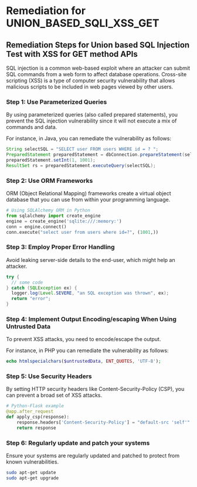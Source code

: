 # Remediation for UNION_BASED_SQLI_XSS_GET

## Remediation Steps for Union based SQL Injection Test with XSS for GET method APIs

SQL injection is a common web-based exploit where an attacker can submit SQL commands from a web form to affect database operations. Cross-site scripting (XSS) is a type of computer security vulnerability that allows malicious scripts to be included in web pages viewed by other users.

### Step 1: Use Parameterized Queries

By using parameterized queries (also called prepared statements), you prevent the SQL injection vulnerability since it will not execute a mix of commands and data.

For instance, in Java, you can remediate the vulnerability as follows:

```java
String selectSQL = "SELECT user FROM users WHERE id = ? ";
PreparedStatement preparedStatement = dbConnection.prepareStatement(selectSQL);
preparedStatement.setInt(1, 1001);
ResultSet rs = preparedStatement.executeQuery(selectSQL);
```

### Step 2: Use ORM Frameworks

ORM (Object Relational Mapping) frameworks create a virtual object database that you can use from within your programming language. 

```python
# Using SQLAlchemy ORM in Python
from sqlalchemy import create_engine
engine = create_engine('sqlite:///:memory:')
conn = engine.connect()
conn.execute("select user from users where id=?", (1001,))
```

### Step 3: Employ Proper Error Handling

Avoid leaking server-side details to the end-user, which might help an attacker.

```java
try {
  // some code
} catch (SQLException ex) {
  logger.log(Level.SEVERE, "an SQL exception was thrown", ex);
  return "error";
}
```

### Step 4: Implement Output Encoding/escaping When Using Untrusted Data

To prevent XSS attacks, you need to encode/escape the output.

For instance, in PHP you can remediate the vulnerability as follows:

```php
echo htmlspecialchars($untrustedData, ENT_QUOTES, 'UTF-8');
```

### Step 5: Use Security Headers

By setting HTTP security headers like Content-Security-Policy (CSP), you can prevent a broad set of XSS attacks.

```python
# Python-Flask example
@app.after_request
def apply_csp(response):
    response.headers['Content-Security-Policy'] = "default-src 'self'"
    return response
```

### Step 6: Regularly update and patch your systems

Ensure your systems are regularly updated and patched to protect from known vulnerabilities.

```bash
sudo apt-get update
sudo apt-get upgrade
```